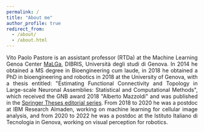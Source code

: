 ```yaml
---
permalink: /
title: "About me"
author_profile: true
redirect_from: 
  - /about/
  - /about.html
---
```

<div style="text-align: justify;">
Vito Paolo Pastore is an assistant professor (RTDa) at the Machine Learning Genoa Center <a href="https://malga.unige.it/">MaLGa</a>, DIBRIS, Università degli studi di Genova. In 2014 he obtained a MS degree in Bioengineering cum laude, in 2018 he obtained a PhD in bioengineering and robotics in 2018 at the University of Genova, with a thesis entitled: "Estimating Functional Connectivity and Topology in Large-scale Neuronal Assemblies: Statistical and Computational Methods", which received the GNB award 2018 "Alberto Mazzoldi" and was published in the <a href="https://link.springer.com/book/10.1007/978-3-030-59042-0"> Springer Theses editorial series</a>. From 2018 to 2020 he was a postdoc at IBM Research Almaden, working on machine learning for cellular image analysis, and from 2020 to 2022 he was a postdoc at the Istituto Italiano di Tecnologia in Genova, working on visual perception for robotics.
</div>

